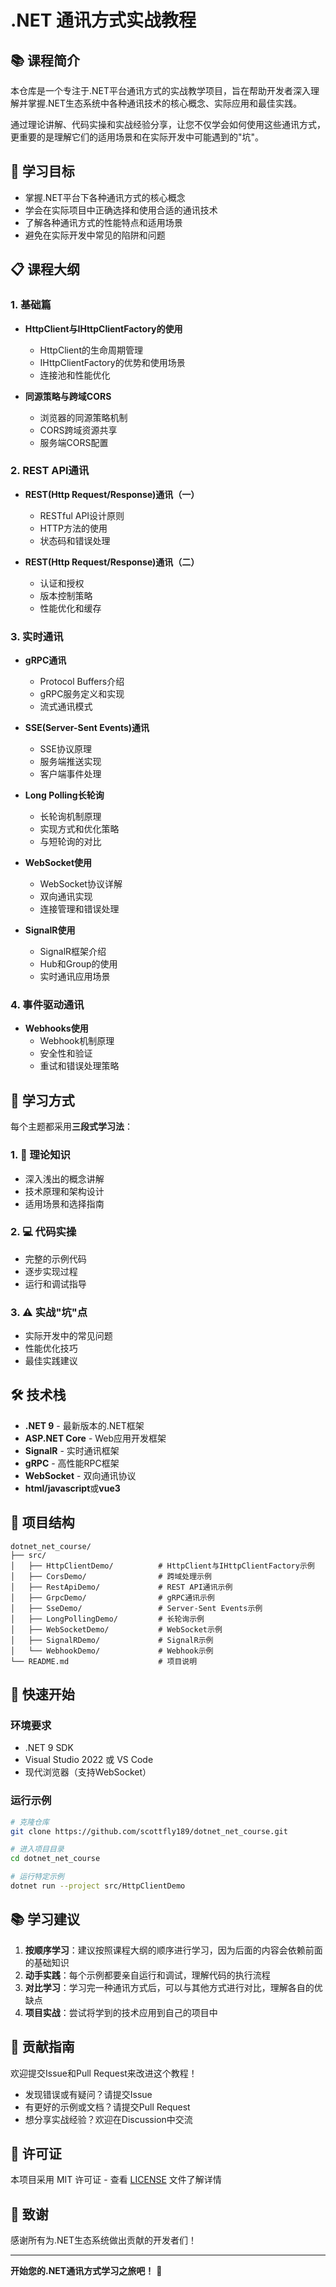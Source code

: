 # .NET 通讯方式实战教程

## 📚 课程简介

本仓库是一个专注于.NET平台通讯方式的实战教学项目，旨在帮助开发者深入理解并掌握.NET生态系统中各种通讯技术的核心概念、实际应用和最佳实践。

通过理论讲解、代码实操和实战经验分享，让您不仅学会如何使用这些通讯方式，更重要的是理解它们的适用场景和在实际开发中可能遇到的"坑"。

## 🎯 学习目标

- 掌握.NET平台下各种通讯方式的核心概念
- 学会在实际项目中正确选择和使用合适的通讯技术
- 了解各种通讯方式的性能特点和适用场景
- 避免在实际开发中常见的陷阱和问题

## 📋 课程大纲

### 1. 基础篇
- **HttpClient与IHttpClientFactory的使用**
  - HttpClient的生命周期管理
  - IHttpClientFactory的优势和使用场景
  - 连接池和性能优化

- **同源策略与跨域CORS**
  - 浏览器的同源策略机制
  - CORS跨域资源共享
  - 服务端CORS配置

### 2. REST API通讯
- **REST(Http Request/Response)通讯（一）**
  - RESTful API设计原则
  - HTTP方法的使用
  - 状态码和错误处理

- **REST(Http Request/Response)通讯（二）**
  - 认证和授权
  - 版本控制策略
  - 性能优化和缓存

### 3. 实时通讯
- **gRPC通讯**
  - Protocol Buffers介绍
  - gRPC服务定义和实现
  - 流式通讯模式

- **SSE(Server-Sent Events)通讯**
  - SSE协议原理
  - 服务端推送实现
  - 客户端事件处理

- **Long Polling长轮询**
  - 长轮询机制原理
  - 实现方式和优化策略
  - 与短轮询的对比

- **WebSocket使用**
  - WebSocket协议详解
  - 双向通讯实现
  - 连接管理和错误处理

- **SignalR使用**
  - SignalR框架介绍
  - Hub和Group的使用
  - 实时通讯应用场景

### 4. 事件驱动通讯
- **Webhooks使用**
  - Webhook机制原理
  - 安全性和验证
  - 重试和错误处理策略

## 🚀 学习方式

每个主题都采用**三段式学习法**：

### 1. 📖 理论知识
- 深入浅出的概念讲解
- 技术原理和架构设计
- 适用场景和选择指南

### 2. 💻 代码实操
- 完整的示例代码
- 逐步实现过程
- 运行和调试指导

### 3. ⚠️ 实战"坑"点
- 实际开发中的常见问题
- 性能优化技巧
- 最佳实践建议

## 🛠️ 技术栈

- **.NET 9** - 最新版本的.NET框架
- **ASP.NET Core** - Web应用开发框架
- **SignalR** - 实时通讯框架
- **gRPC** - 高性能RPC框架
- **WebSocket** - 双向通讯协议
- **html/javascript**或**vue3**

## 📁 项目结构

```
dotnet_net_course/
├── src/
│   ├── HttpClientDemo/          # HttpClient与IHttpClientFactory示例
│   ├── CorsDemo/                # 跨域处理示例
│   ├── RestApiDemo/             # REST API通讯示例
│   ├── GrpcDemo/                # gRPC通讯示例
│   ├── SseDemo/                 # Server-Sent Events示例
│   ├── LongPollingDemo/         # 长轮询示例
│   ├── WebSocketDemo/           # WebSocket示例
│   ├── SignalRDemo/             # SignalR示例
│   └── WebhookDemo/             # Webhook示例
└── README.md                    # 项目说明
```

## 🚀 快速开始

### 环境要求
- .NET 9 SDK
- Visual Studio 2022 或 VS Code
- 现代浏览器（支持WebSocket）

### 运行示例
```bash
# 克隆仓库
git clone https://github.com/scottfly189/dotnet_net_course.git

# 进入项目目录
cd dotnet_net_course

# 运行特定示例
dotnet run --project src/HttpClientDemo
```

## 📚 学习建议

1. **按顺序学习**：建议按照课程大纲的顺序进行学习，因为后面的内容会依赖前面的基础知识
2. **动手实践**：每个示例都要亲自运行和调试，理解代码的执行流程
3. **对比学习**：学习完一种通讯方式后，可以与其他方式进行对比，理解各自的优缺点
4. **项目实战**：尝试将学到的技术应用到自己的项目中

## 🤝 贡献指南

欢迎提交Issue和Pull Request来改进这个教程！

- 发现错误或有疑问？请提交Issue
- 有更好的示例或文档？请提交Pull Request
- 想分享实战经验？欢迎在Discussion中交流

## 📄 许可证

本项目采用 MIT 许可证 - 查看 [LICENSE](LICENSE) 文件了解详情

## 🙏 致谢

感谢所有为.NET生态系统做出贡献的开发者们！

---

**开始您的.NET通讯方式学习之旅吧！** 🎉
